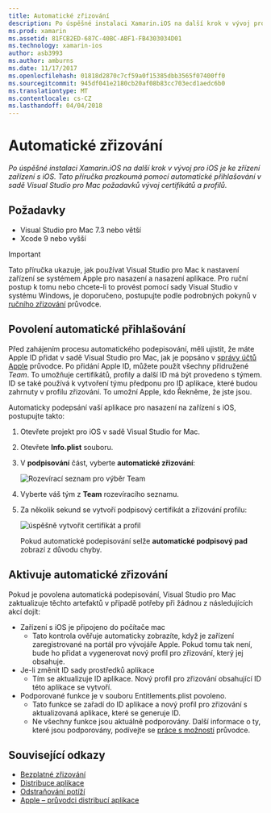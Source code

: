 ```yaml
---
title: Automatické zřizování
description: Po úspěšné instalaci Xamarin.iOS na další krok v vývoj pro iOS je ke zřízení zařízení s iOS. Tato příručka prozkoumá pomocí automatické přihlašování v sadě Visual Studio pro Mac požadavků vývoj certifikátů a profilů.
ms.prod: xamarin
ms.assetid: 81FCB2ED-687C-40BC-ABF1-FB4303034D01
ms.technology: xamarin-ios
author: asb3993
ms.author: amburns
ms.date: 11/17/2017
ms.openlocfilehash: 01818d2870c7cf59a0f15385dbb3565f07400ff0
ms.sourcegitcommit: 945df041e2180cb20af08b83cc703ecd1aedc6b0
ms.translationtype: MT
ms.contentlocale: cs-CZ
ms.lasthandoff: 04/04/2018
---
```

# <a name="automatic-provisioning"></a>Automatické zřizování

_Po úspěšné instalaci Xamarin.iOS na další krok v vývoj pro iOS je ke zřízení zařízení s iOS. Tato příručka prozkoumá pomocí automatické přihlašování v sadě Visual Studio pro Mac požadavků vývoj certifikátů a profilů._

## <a name="requirements"></a>Požadavky

- Visual Studio pro Mac 7.3 nebo větší
- Xcode 9 nebo vyšší

> [!IMPORTANT]
> Tato příručka ukazuje, jak používat Visual Studio pro Mac k nastavení zařízení se systémem Apple pro nasazení a nasazení aplikace. Pro ruční postup k tomu nebo chcete-li to provést pomocí sady Visual Studio v systému Windows, je doporučeno, postupujte podle podrobných pokynů v [ručního zřizování](~/ios/get-started/installation/device-provisioning/manual-provisioning.md) průvodce.

## <a name="enabling-automatic-signing"></a>Povolení automatické přihlašování

Před zahájením procesu automatického podepisování, měli ujistit, že máte Apple ID přidat v sadě Visual Studio pro Mac, jak je popsáno v [správy účtů Apple](~/cross-platform/macios/apple-account-management.md) průvodce. Po přidání Apple ID, můžete použít všechny přidružené _Team_. To umožňuje certifikátů, profily a další ID má být provedeno s týmem. ID se také používá k vytvoření týmu předponu pro ID aplikace, které budou zahrnuty v profilu zřizování. To umožní Apple, kdo Řekněme, že jste jsou.

Automaticky podepsání vaší aplikace pro nasazení na zařízení s iOS, postupujte takto:

1. Otevřete projekt pro iOS v sadě Visual Studio for Mac.

2. Otevřete **Info.plist** souboru.

3. V **podpisování** část, vyberte **automatické zřizování**:

    ![Rozevírací seznam pro výběr Team](automatic-provisioning-images/image2.png)

4. Vyberte váš tým z **Team** rozevíracího seznamu.

6. Za několik sekund se vytvoří podpisový certifikát a zřizování profilu:

    ![úspěšně vytvořit certifikát a profil](automatic-provisioning-images/image5.png)

    Pokud automatické podepisování selže **automatické podpisový pad** zobrazí z důvodu chyby.

## <a name="triggering-automatic-provisioning"></a>Aktivuje automatické zřizování

Pokud je povolena automatická podepisování, Visual Studio pro Mac zaktualizuje těchto artefaktů v případě potřeby při žádnou z následujících akcí dojít:

* Zařízení s iOS je připojeno do počítače mac
    - Tato kontrola ověřuje automaticky zobrazíte, když je zařízení zaregistrované na portál pro vývojáře Apple. Pokud tomu tak není, bude ho přidat a vygenerovat nový profil pro zřizování, který jej obsahuje.
* Je-li změnit ID sady prostředků aplikace
    - Tím se aktualizuje ID aplikace. Nový profil pro zřizování obsahující ID této aplikace se vytvoří.
* Podporované funkce je v souboru Entitlements.plist povoleno.
    - Tato funkce se zařadí do ID aplikace a nový profil pro zřizování s aktualizovaná aplikace, které se generuje ID.
    - Ne všechny funkce jsou aktuálně podporovány. Další informace o ty, které jsou podporovány, podívejte se [práce s možností](~/ios/deploy-test/provisioning/capabilities/index.md) průvodce.


## <a name="related-links"></a>Související odkazy

- [Bezplatné zřizování](~/ios/get-started/installation/device-provisioning/free-provisioning.md)
- [Distribuce aplikace](~/ios/deploy-test/app-distribution/index.md)
- [Odstraňování potíží](~/ios/deploy-test/troubleshooting.md)
- [Apple – průvodci distribucí aplikace](https://developer.apple.com/library/ios/documentation/IDEs/Conceptual/AppDistributionGuide/Introduction/Introduction.html)
